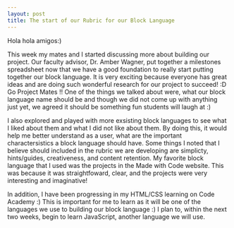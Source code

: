 ```yaml
---
layout: post
title: The start of our Rubric for our Block Language
---
```


Hola hola amigos:)

This week my mates and I started discussing more about building our project. Our faculty advisor, Dr. Amber Wagner, put together a milestones spreadsheet now that we have a good foundation to really start putting together our block language. It is very exciting because everyone has great ideas and are doing such wonderful research for our project to succeed! :D Go Project Mates !! One of the things we talked about were, what our block language name should be and though we did not come up with anything just yet, we agreed it should be something fun students will laugh at :) 

I also explored and played with more exsisting block languages to see what I liked about them and what I did not like about them. By doing this, it would help me better understand as a user, what are the important charactersistics a block language should have. Some things I noted that I believe should included in the rubric we are developing are simplicty, hints/guides, creativeness, and content retention. My favorite block language that I used was the projects in the Made with Code website. This was because it was straightfoward, clear, and the projects were very interesting and imaginative! 

In addition, I have been progressing in my HTML/CSS learning on Code Academy :) This is important for me to learn as it will be one of the languages we use to building our block language :) I plan to, within the next two weeks, begin to learn JavaScript, another language we will use. 



